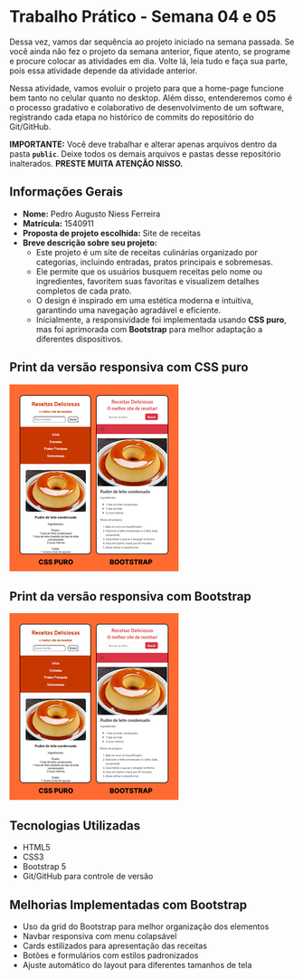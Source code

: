 # Trabalho Prático - Semana 04 e 05

Dessa vez, vamos dar sequência ao projeto iniciado na semana passada. Se você ainda não fez o projeto da semana anterior, fique atento, se programe e procure colocar as atividades em dia. Volte lá, leia tudo e faça sua parte, pois essa atividade depende da atividade anterior.

Nessa atividade, vamos evoluir o projeto para que a home-page funcione bem tanto no celular quanto no desktop. Além disso, entenderemos como é o processo gradativo e colaborativo de desenvolvimento de um software, registrando cada etapa no histórico de commits do repositório do Git/GitHub.

**IMPORTANTE:** Você deve trabalhar e alterar apenas arquivos dentro da pasta **`public`**. Deixe todos os demais arquivos e pastas desse repositório inalterados. **PRESTE MUITA ATENÇÃO NISSO.**

## Informações Gerais

- **Nome:** Pedro Augusto Niess Ferreira
- **Matrícula:** 1540911
- **Proposta de projeto escolhida:** Site de receitas
- **Breve descrição sobre seu projeto:**
  - Este projeto é um site de receitas culinárias organizado por categorias, incluindo entradas, pratos principais e sobremesas.
  - Ele permite que os usuários busquem receitas pelo nome ou ingredientes, favoritem suas favoritas e visualizem detalhes completos de cada prato.
  - O design é inspirado em uma estética moderna e intuitiva, garantindo uma navegação agradável e eficiente.
  - Inicialmente, a responsividade foi implementada usando **CSS puro**, mas foi aprimorada com **Bootstrap** para melhor adaptação a diferentes dispositivos.

## Print da versão responsiva com CSS puro

![Versão CSS Puro](public/print.png)

## Print da versão responsiva com Bootstrap

![Versão Bootstrap](public/print.png)

## Tecnologias Utilizadas

- HTML5
- CSS3
- Bootstrap 5
- Git/GitHub para controle de versão

## Melhorias Implementadas com Bootstrap

- Uso da grid do Bootstrap para melhor organização dos elementos
- Navbar responsiva com menu colapsável
- Cards estilizados para apresentação das receitas
- Botões e formulários com estilos padronizados
- Ajuste automático do layout para diferentes tamanhos de tela
